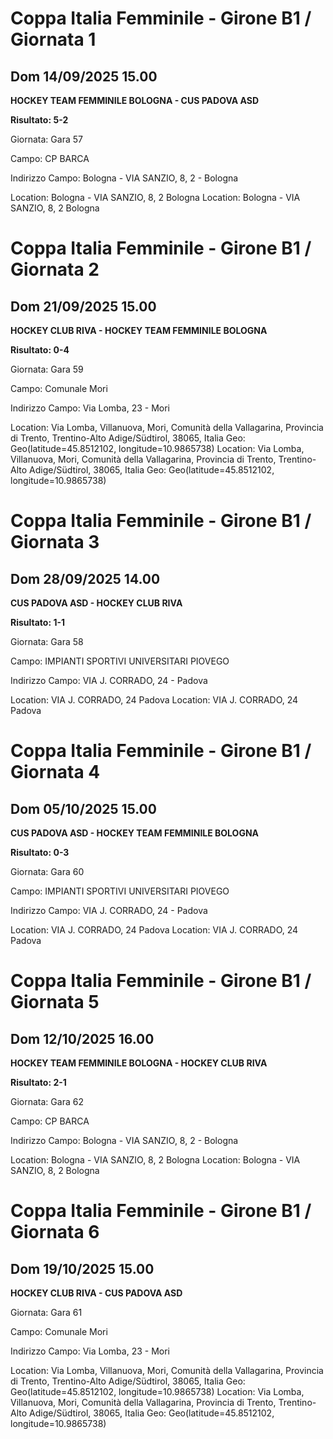 

# Coppa Italia Femminile  - Girone B1 / Giornata 1

## Dom 14/09/2025 15.00

<strong>HOCKEY TEAM FEMMINILE BOLOGNA - CUS PADOVA ASD</strong>

**Risultato: 5-2**

Giornata: Gara 57

Campo: CP BARCA 

Indirizzo Campo:  Bologna - VIA SANZIO, 8, 2 - Bologna

Location:  Bologna - VIA SANZIO, 8, 2 Bologna
Location:  Bologna - VIA SANZIO, 8, 2 Bologna



# Coppa Italia Femminile  - Girone B1 / Giornata 2

## Dom 21/09/2025 15.00

<strong>HOCKEY CLUB RIVA - HOCKEY TEAM FEMMINILE BOLOGNA</strong>

**Risultato: 0-4**

Giornata: Gara 59

Campo: Comunale Mori 

Indirizzo Campo:  Via Lomba, 23 - Mori

Location: Via Lomba, Villanuova, Mori, Comunità della Vallagarina, Provincia di Trento, Trentino-Alto Adige/Südtirol, 38065, Italia
Geo: Geo(latitude=45.8512102, longitude=10.9865738)
Location: Via Lomba, Villanuova, Mori, Comunità della Vallagarina, Provincia di Trento, Trentino-Alto Adige/Südtirol, 38065, Italia
Geo: Geo(latitude=45.8512102, longitude=10.9865738)



# Coppa Italia Femminile  - Girone B1 / Giornata 3

## Dom 28/09/2025 14.00

<strong>CUS PADOVA ASD - HOCKEY CLUB RIVA</strong>

**Risultato: 1-1**

Giornata: Gara 58

Campo: IMPIANTI SPORTIVI UNIVERSITARI PIOVEGO 

Indirizzo Campo:  VIA J. CORRADO, 24 - Padova

Location:  VIA J. CORRADO, 24 Padova
Location:  VIA J. CORRADO, 24 Padova



# Coppa Italia Femminile  - Girone B1 / Giornata 4

## Dom 05/10/2025 15.00

<strong>CUS PADOVA ASD - HOCKEY TEAM FEMMINILE BOLOGNA</strong>

**Risultato: 0-3**

Giornata: Gara 60

Campo: IMPIANTI SPORTIVI UNIVERSITARI PIOVEGO 

Indirizzo Campo:  VIA J. CORRADO, 24 - Padova

Location:  VIA J. CORRADO, 24 Padova
Location:  VIA J. CORRADO, 24 Padova



# Coppa Italia Femminile  - Girone B1 / Giornata 5

## Dom 12/10/2025 16.00

<strong>HOCKEY TEAM FEMMINILE BOLOGNA - HOCKEY CLUB RIVA</strong>

**Risultato: 2-1**

Giornata: Gara 62

Campo: CP BARCA 

Indirizzo Campo:  Bologna - VIA SANZIO, 8, 2 - Bologna

Location:  Bologna - VIA SANZIO, 8, 2 Bologna
Location:  Bologna - VIA SANZIO, 8, 2 Bologna



# Coppa Italia Femminile  - Girone B1 / Giornata 6

## Dom 19/10/2025 15.00

<strong>HOCKEY CLUB RIVA - CUS PADOVA ASD</strong>

Giornata: Gara 61

Campo: Comunale Mori 

Indirizzo Campo:  Via Lomba, 23 - Mori

Location: Via Lomba, Villanuova, Mori, Comunità della Vallagarina, Provincia di Trento, Trentino-Alto Adige/Südtirol, 38065, Italia
Geo: Geo(latitude=45.8512102, longitude=10.9865738)
Location: Via Lomba, Villanuova, Mori, Comunità della Vallagarina, Provincia di Trento, Trentino-Alto Adige/Südtirol, 38065, Italia
Geo: Geo(latitude=45.8512102, longitude=10.9865738)

